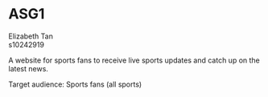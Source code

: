 # ASG1

Elizabeth Tan  
s10242919  
  
A website for sports fans to receive live sports updates and catch up on the latest news.  

Target audience: Sports fans (all sports)  

